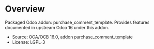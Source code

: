 # Overview

Packaged Odoo addon: purchase_comment_template. Provides features documented in upstream Odoo 16 under this addon.

- Source: OCA/OCB 16.0, addon purchase_comment_template
- License: LGPL-3
